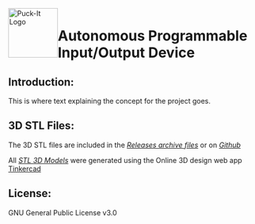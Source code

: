 <img src="https://www.sfranzyshen.org/Puck-It/2D/Puck-It_Logo_dk.svg" alt="Puck-It Logo" title="Puck-It Logo" id="logo" style="float:left" width="100" />

# Autonomous Programmable Input/Output Device


## Introduction:
This is where text explaining the concept for the project goes.

## 3D STL Files:
The 3D STL files are included in the [*Releases archive files*](https://github.com/sfranzyshen/Puck-It/releases) or on [*Github*](https://github.com/sfranzyshen/Puck-It/tree/main/3D)

All [*STL 3D Models*](https://www.sfranzyshen.org/Puck-It/3D/) were generated using the Online 3D design web app [Tinkercad](https://www.tinkercad.com/)

## License:
GNU General Public License v3.0
